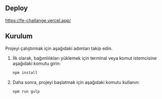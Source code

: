 ## Deploy

https://fe-challange.vercel.app/

## Kurulum

Projeyi çalıştırmak için aşağıdaki adımları takip edin.

1. İlk olarak, bağımlılıkları yüklemek için terminal veya komut istemcisine aşağıdaki komutu girin:

    ```bash
    npm install
    ```

2. Daha sonra, projeyi başlatmak için aşağıdaki komutu kullanın:

    ```bash
    npm run gulp
    ```
